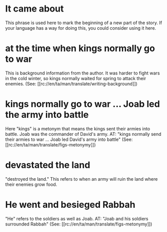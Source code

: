 # It came about

This phrase is used here to mark the beginning of a new part of the story. If your language has a way for doing this, you could consider using it here.

# at the time when kings normally go to war

This is background information from the author. It was harder to fight wars in the cold winter, so kings normally waited for spring to attack their enemies. (See: [[rc://en/ta/man/translate/writing-background]])

# kings normally go to war ... Joab led the army into battle

Here "kings" is a metonym that means the kings sent their armies into battle. Joab was the commander of David's army. AT: "kings normally send their armies to war ... Joab led David's army into battle" (See: [[rc://en/ta/man/translate/figs-metonymy]])

# devastated the land

"destroyed the land." This refers to when an army will ruin the land where their enemies grow food.

# He went and besieged Rabbah

"He" refers to the soldiers as well as Joab. AT: "Joab and his soldiers surrounded Rabbah" (See: [[rc://en/ta/man/translate/figs-metonymy]])